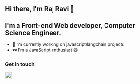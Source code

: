 ## Hi there, I'm Raj Ravi 👋

## I'm a Front-end Web developer, Computer Science Engineer.

- 🔭 I’m currently working on javascript/langchain projects
- 🕶️ I'm a JavaScript enthusiast 😅



### Get in touch:
[<img align="left" alt="raj ravi | Gmail" width="22px" style="background:#fff;" src="https://cdn.jsdelivr.net/npm/simple-icons@v3/icons/gmail.svg" />](https://mail.google.com/mail/?view=cm&amp;fs=1&amp;to=rajrv559910@gmail.com)
<br />
<br />
<br />
